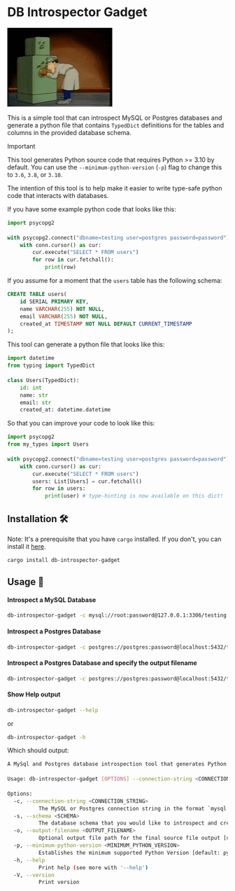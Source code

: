 # DB Introspector Gadget

![Inspector Gadget introspecting a safe](inspector_gadget.gif)

This is a simple tool that can introspect MySQL or Postgres databases and generate a python file that contains `TypedDict` definitions for the tables and columns in the provided database schema.

> [!IMPORTANT]
> This tool generates Python source code that requires Python >= 3.10 by default.
> You can use the `--minimum-python-version` (`-p`) flag to change this to `3.6`, `3.8`, or `3.10`.

The intention of this tool is to help make it easier to write type-safe python code that interacts with databases.

If you have some example python code that looks like this:

```python
import psycopg2

with psycopg2.connect("dbname=testing user=postgres password=password") as conn:
    with conn.cursor() as cur:
        cur.execute("SELECT * FROM users")
        for row in cur.fetchall():
            print(row)
```

If you assume for a moment that the `users` table has the following schema:

```sql
CREATE TABLE users(
    id SERIAL PRIMARY KEY,
    name VARCHAR(255) NOT NULL,
    email VARCHAR(255) NOT NULL,
    created_at TIMESTAMP NOT NULL DEFAULT CURRENT_TIMESTAMP
);
```

This tool can generate a python file that looks like this:

```python
import datetime
from typing import TypedDict

class Users(TypedDict):
    id: int
    name: str
    email: str
    created_at: datetime.datetime
```

So that you can improve your code to look like this:

```python
import psycopg2
from my_types import Users

with psycopg2.connect("dbname=testing user=postgres password=password") as conn:
    with conn.cursor() as cur:
        cur.execute("SELECT * FROM users")
        users: List[Users] = cur.fetchall()
        for row in users:
            print(user) # type-hinting is now available on this dict!
```

## Installation 🛠️

Note: It's a prerequisite that you have `cargo` installed. If you don't, you can install it [here](https://www.rust-lang.org/tools/install).

```bash
cargo install db-introspector-gadget
```

## Usage 🚀

#### Introspect a MySQL Database

```bash
db-introspector-gadget -c mysql://root:password@127.0.0.1:3306/testing -s testing
```

#### Introspect a Postgres Database

```bash
db-introspector-gadget -c postgres://postgres:password@localhost:5432/testing -s public
```

#### Introspect a Postgres Database and specify the output filename

```bash
db-introspector-gadget -c postgres://postgres:password@localhost:5432/testing -s public -o my_types.py
```

#### Show Help output

```bash
db-introspector-gadget --help
```

or

```bash
db-introspector-gadget -h
```

Which should output:

```bash
A MySql and Postgres database introspection tool that generates Python types

Usage: db-introspector-gadget [OPTIONS] --connection-string <CONNECTION_STRING> --schema <SCHEMA>

Options:
  -c, --connection-string <CONNECTION_STRING>
          The MySQL or Postgres connection string in the format `mysql://___` or `postgres://___` of the database that you would like to introspect
  -s, --schema <SCHEMA>
          The database schema that you would like to introspect and create table types for
  -o, --output-filename <OUTPUT_FILENAME>
          Optional output file path for the final source file output [default: table_types.py]
  -p, --minimum-python-version <MINIMUM_PYTHON_VERSION>
          Establishes the minimum supported Python Version [default: python3-10] [possible values: python3-6, python3-8, python3-10]
  -h, --help
          Print help (see more with '--help')
  -V, --version
          Print version
```
